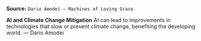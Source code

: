 **Source:** `Dario Amodei — Machines of Loving Grace`

**AI and Climate Change Mitigation**
AI can lead to improvements in technologies that slow or prevent climate change, benefiting the developing world. — Dario Amodei
